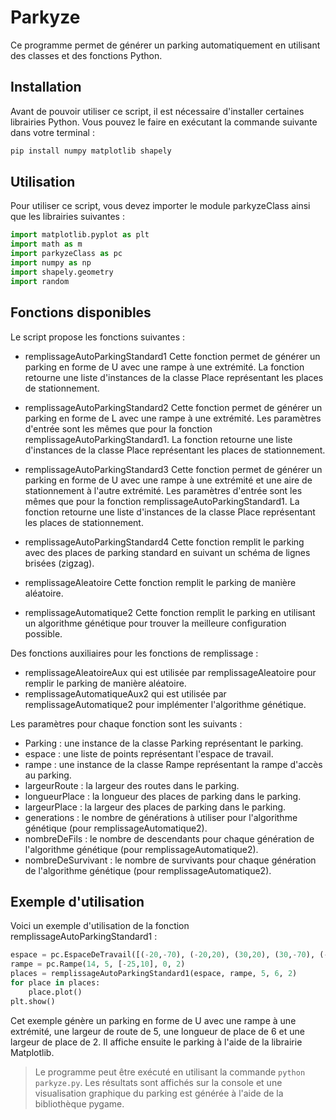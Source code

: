 # Parkyze
Ce programme permet de générer un parking automatiquement en utilisant des classes et des fonctions Python.

## Installation
Avant de pouvoir utiliser ce script, il est nécessaire d'installer certaines librairies Python. Vous pouvez le faire en exécutant la commande suivante dans votre terminal :

```python
pip install numpy matplotlib shapely
```

## Utilisation
Pour utiliser ce script, vous devez importer le module parkyzeClass ainsi que les librairies suivantes :

```python
import matplotlib.pyplot as plt
import math as m
import parkyzeClass as pc
import numpy as np
import shapely.geometry
import random
```
## Fonctions disponibles
Le script propose les fonctions suivantes :

- remplissageAutoParkingStandard1
Cette fonction permet de générer un parking en forme de U avec une rampe à une extrémité.
La fonction retourne une liste d'instances de la classe Place représentant les places de stationnement.

- remplissageAutoParkingStandard2
Cette fonction permet de générer un parking en forme de L avec une rampe à une extrémité. Les paramètres d'entrée sont les mêmes que pour la fonction remplissageAutoParkingStandard1.
    La fonction retourne une liste d'instances de la classe Place représentant les places de stationnement.

- remplissageAutoParkingStandard3
Cette fonction permet de générer un parking en forme de U avec une rampe à une extrémité et une aire de stationnement à l'autre extrémité. Les paramètres d'entrée sont les mêmes que pour la fonction remplissageAutoParkingStandard1.
    La fonction retourne une liste d'instances de la classe Place représentant les places de stationnement.

- remplissageAutoParkingStandard4
Cette fonction remplit le parking avec des places de parking standard en suivant un schéma de lignes brisées (zigzag).

- remplissageAleatoire 
Cette fonction remplit le parking de manière aléatoire.

- remplissageAutomatique2 
Cette fonction remplit le parking en utilisant un algorithme génétique pour trouver la meilleure configuration possible.

Des fonctions auxiliaires pour les fonctions de remplissage :

- remplissageAleatoireAux qui est utilisée par remplissageAleatoire pour remplir le parking de manière aléatoire.
- remplissageAutomatiqueAux2 qui est utilisée par remplissageAutomatique2 pour implémenter l'algorithme génétique.


Les paramètres pour chaque fonction sont les suivants :

- Parking : une instance de la classe Parking représentant le parking.
- espace : une liste de points représentant l'espace de travail.
- rampe : une instance de la classe Rampe représentant la rampe d'accès au parking.
- largeurRoute : la largeur des routes dans le parking.
- longueurPlace : la longueur des places de parking dans le parking.
- largeurPlace : la largeur des places de parking dans le parking.
- generations : le nombre de générations à utiliser pour l'algorithme génétique (pour remplissageAutomatique2).
- nombreDeFils : le nombre de descendants pour chaque génération de l'algorithme génétique (pour remplissageAutomatique2).
- nombreDeSurvivant : le nombre de survivants pour chaque génération de l'algorithme génétique (pour remplissageAutomatique2). 


## Exemple d'utilisation
Voici un exemple d'utilisation de la fonction remplissageAutoParkingStandard1 :

```python
espace = pc.EspaceDeTravail([(-20,-70), (-20,20), (30,20), (30,-70), (-20,-70)])
rampe = pc.Rampe(14, 5, [-25,10], 0, 2)
places = remplissageAutoParkingStandard1(espace, rampe, 5, 6, 2)
for place in places:
    place.plot()
plt.show()
```
Cet exemple génère un parking en forme de U avec une rampe à une extrémité, une largeur de route de 5, une longueur de place de 6 et une largeur de place de 2. Il affiche ensuite le parking à l'aide de la librairie Matplotlib.


>Le programme peut être exécuté en utilisant la commande `python parkyze.py`. Les résultats sont affichés sur la console et une visualisation graphique du parking est générée à l'aide de la bibliothèque pygame.
